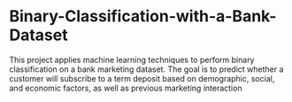 # Binary-Classification-with-a-Bank-Dataset
This project applies machine learning techniques to perform binary classification on a bank marketing dataset. The goal is to predict whether a customer will subscribe to a term deposit based on demographic, social, and economic factors, as well as previous marketing interaction
